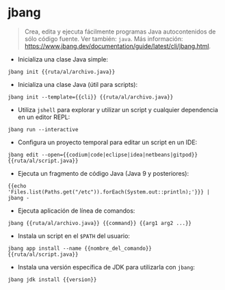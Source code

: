 # jbang

> Crea, edita y ejecuta fácilmente programas Java autocontenidos de sólo código fuente.
> Ver también: `java`.
> Más información: <https://www.jbang.dev/documentation/guide/latest/cli/jbang.html>.

- Inicializa una clase Java simple:

`jbang init {{ruta/al/archivo.java}}`

- Inicializa una clase Java (útil para scripts):

`jbang init --template={{cli}} {{ruta/al/archivo.java}}`

- Utiliza `jshell` para explorar y utilizar un script y cualquier dependencia en un editor REPL:

`jbang run --interactive`

- Configura un proyecto temporal para editar un script en un IDE:

`jbang edit --open={{codium|code|eclipse|idea|netbeans|gitpod}} {{ruta/al/script.java}}`

- Ejecuta un fragmento de código Java (Java 9 y posteriores):

`{{echo 'Files.list(Paths.get("/etc")).forEach(System.out::println);'}}} | jbang -`

- Ejecuta aplicación de línea de comandos:

`jbang {{ruta/al/archivo.java}} {{command}} {{arg1 arg2 ...}}`

- Instala un script en el `$PATH` del usuario:

`jbang app install --name {{nombre_del_comando}} {{ruta/al/script.java}}`

- Instala una versión específica de JDK para utilizarla con `jbang`:

`jbang jdk install {{version}}`
